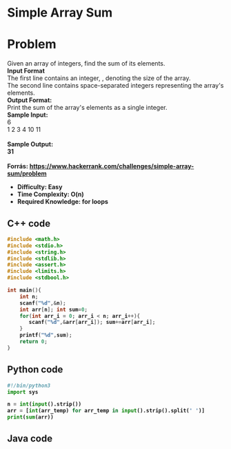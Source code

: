 # Simple Array Sum

# Problem
Given an array of integers, find the sum of its elements.<br>
<b>Input Format</b><br>
The first line contains an integer, , denoting the size of the array.<br>
The second line contains space-separated integers representing the array's elements.<br>
<b>Output Format:</b><br>
Print the sum of the array's elements as a single integer.<br>
<b>Sample Input:</b><br>
6<br>
1 2 3 4 10 11<br>
<br>
<b>Sample Output:<b><br>
31<br>
<br>
<b>Forrás:</b> <https://www.hackerrank.com/challenges/simple-array-sum/problem> <br>
<ul>
<li>Difficulty:             Easy</li>
<li>Time Complexity:        O(n)</li>
<li>Required Knowledge:     for loops</li>
</ul>

## C++ code

```c++
#include <math.h>
#include <stdio.h>
#include <string.h>
#include <stdlib.h>
#include <assert.h>
#include <limits.h>
#include <stdbool.h>

int main(){
    int n; 
    scanf("%d",&n);
    int arr[n]; int sum=0;
    for(int arr_i = 0; arr_i < n; arr_i++){
       scanf("%d",&arr[arr_i]); sum+=arr[arr_i];
    }
    printf("%d",sum);
    return 0;
}
```

## Python code

```python
#!/bin/python3
import sys

n = int(input().strip())
arr = [int(arr_temp) for arr_temp in input().strip().split(' ')]
print(sum(arr))
```

## Java code

```java
```
